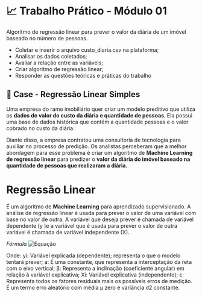 # 📈 Trabalho Prático - Módulo 01
Algoritmo de regressão linear para prever o valor da diária de um imóvel baseado no número de pessoas.

 - Coletar e inserir o arquivo custo_diaria.csv na plataforma;
 - Analisar os dados coletados;
 - Avaliar a relação entre as variáveis;
 - Criar algoritmo de regressão linear;
 - Responder as questões teóricas e práticas do trabalho

## 🔎 Case - Regressão Linear Simples

Uma empresa do ramo imobiliário quer criar um modelo preditivo que utiliza os **dados de valor do custo da diária e quantidade de pessoas**. Ela possui uma base de dados histórica que contém a quantidade pessoas e o valor cobrado no custo da diária.

Diante disso, a empresa contratou uma consultoria de tecnologia para auxiliar no processo de predição. Os analistas perceberam que a melhor abordagem para esse problema é criar um algoritmo de **Machine Learning de regressão linear** para predizer o **valor da diária do imóvel baseado na quantidade de pessoas que realizaram a diária.**

# Regressão Linear
É um algoritmo de **Machine Learning** para aprendizado supervisionado. A análise de regressão linear é usada para prever o valor de uma variável com base no valor de outra. A variável que deseja prever é chamada de variável dependente (y )e a variável que é usada para prever o valor de outra variável é chamada de variável independente (X).

*Fórmula*
![Equação](http://url/to/img/equação_rl.png)

Onde: 
yi: Variável explicada (dependente); representa o que o modelo tentará prever;
a: É uma constante, que representa a interceptação da reta com o eixo vertical;
β: Representa a inclinação (coeficiente angular) em relação à variável explicativa;
Xi: Variável explicativa (independente);
ε: Representa todos os fatores residuais mais os possíveis erros de medição. É um termo erro aleatório com média μ zero e variância ơ2 constante.
